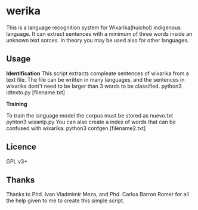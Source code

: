 # werika
This is a language recognition system for Wixarika(huichol) indigenous language. It can extract sentences with a minimum of three words inside an unknown text sorces. In theory you may be used also for other languages.

## Usage

**Identification**
This script extracts compleate sentences of wixarika from a text file. The file can be written in many languages, and the sentences in wixarika dont't need to be larger than 3 words to be classified. 
python3 idtexto.py [filename.txt]

**Training**

To train the language model the corpus must be stored as nuevo.txt
pyhton3 wixanlp.py
You can also create a index of words that can be confused with wixarika. 
python3 confgen [filename2.txt]

## Licence

GPL v3+

## Thanks

Thanks to Phd. Ivan Vladmimir Meza, and Phd. Carlos Barron Romer for all the help given to me to create this simple script. 
